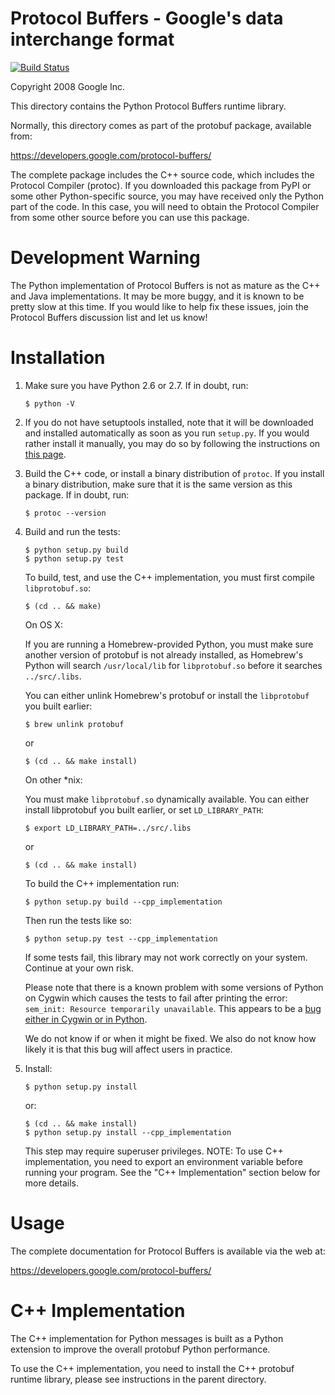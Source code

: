 Protocol Buffers - Google's data interchange format
===================================================

[![Build Status](https://travis-ci.org/google/protobuf.svg?branch=master)](https://travis-ci.org/google/protobuf)

Copyright 2008 Google Inc.

This directory contains the Python Protocol Buffers runtime library.

Normally, this directory comes as part of the protobuf package, available
from:

  https://developers.google.com/protocol-buffers/

The complete package includes the C++ source code, which includes the
Protocol Compiler (protoc).  If you downloaded this package from PyPI
or some other Python-specific source, you may have received only the
Python part of the code.  In this case, you will need to obtain the
Protocol Compiler from some other source before you can use this
package.

Development Warning
===================

The Python implementation of Protocol Buffers is not as mature as the C++
and Java implementations.  It may be more buggy, and it is known to be
pretty slow at this time.  If you would like to help fix these issues,
join the Protocol Buffers discussion list and let us know!

Installation
============

1) Make sure you have Python 2.6 or 2.7.  If in doubt, run:

       $ python -V

2) If you do not have setuptools installed, note that it will be
   downloaded and installed automatically as soon as you run `setup.py`.
   If you would rather install it manually, you may do so by following
   the instructions on [this page](https://packaging.python.org/en/latest/installing.html#setup-for-installing-packages).

3) Build the C++ code, or install a binary distribution of `protoc`.  If
   you install a binary distribution, make sure that it is the same
   version as this package.  If in doubt, run:

       $ protoc --version

4) Build and run the tests:

       $ python setup.py build
       $ python setup.py test

   To build, test, and use the C++ implementation, you must first compile
   `libprotobuf.so`:

       $ (cd .. && make)

   On OS X:

   If you are running a Homebrew-provided Python, you must make sure another
   version of protobuf is not already installed, as Homebrew's Python will
   search `/usr/local/lib` for `libprotobuf.so` before it searches
   `../src/.libs`.

   You can either unlink Homebrew's protobuf or install the `libprotobuf` you
   built earlier:

       $ brew unlink protobuf

   or

       $ (cd .. && make install)

    On other *nix:

    You must make `libprotobuf.so` dynamically available. You can either
    install libprotobuf you built earlier, or set `LD_LIBRARY_PATH`:

       $ export LD_LIBRARY_PATH=../src/.libs

    or

       $ (cd .. && make install)

   To build the C++ implementation run:

       $ python setup.py build --cpp_implementation

   Then run the tests like so:

       $ python setup.py test --cpp_implementation

   If some tests fail, this library may not work correctly on your
   system.  Continue at your own risk.

   Please note that there is a known problem with some versions of
   Python on Cygwin which causes the tests to fail after printing the
   error:  `sem_init: Resource temporarily unavailable`.  This appears
   to be a [bug either in Cygwin or in
   Python](http://www.cygwin.com/ml/cygwin/2005-07/msg01378.html).

   We do not know if or when it might be fixed.  We also do not know
   how likely it is that this bug will affect users in practice.

5) Install:

       $ python setup.py install

   or:

       $ (cd .. && make install)
       $ python setup.py install --cpp_implementation

   This step may require superuser privileges.
   NOTE: To use C++ implementation, you need to export an environment
   variable before running your program.  See the "C++ Implementation"
   section below for more details.

Usage
=====

The complete documentation for Protocol Buffers is available via the
web at:

  https://developers.google.com/protocol-buffers/

C++ Implementation
==================

The C++ implementation for Python messages is built as a Python extension to
improve the overall protobuf Python performance.

To use the C++ implementation, you need to install the C++ protobuf runtime
library, please see instructions in the parent directory.
